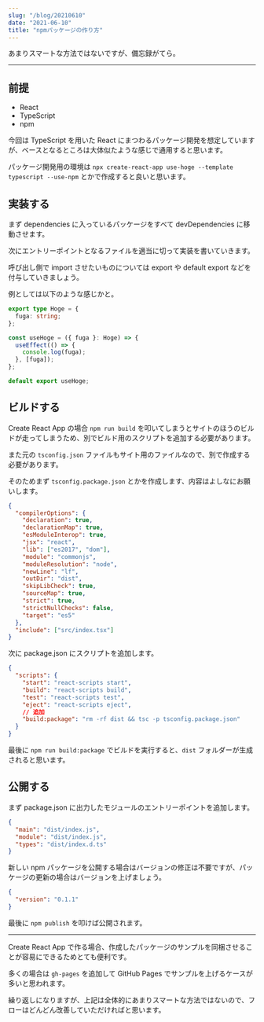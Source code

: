 ```yaml
---
slug: "/blog/20210610"
date: "2021-06-10"
title: "npmパッケージの作り方"
---
```


あまりスマートな方法ではないですが、備忘録がてら。

---

## 前提

- React
- TypeScript
- npm

今回は TypeScript を用いた React にまつわるパッケージ開発を想定していますが、ベースとなるところは大体似たような感じで通用すると思います。

パッケージ開発用の環境は `npx create-react-app use-hoge --template typescript --use-npm` とかで作成すると良いと思います。

## 実装する

まず dependencies に入っているパッケージをすべて devDependencies に移動させます。

次にエントリーポイントとなるファイルを適当に切って実装を書いていきます。

呼び出し側で import させたいものについては export や default export などを付与していきましょう。

例としては以下のような感じかと。

```ts
export type Hoge = {
  fuga: string;
};

const useHoge = ({ fuga }: Hoge) => {
  useEffect(() => {
    console.log(fuga);
  }, [fuga]);
};

default export useHoge;
```

## ビルドする

Create React App の場合 `npm run build` を叩いてしまうとサイトのほうのビルドが走ってしまうため、別でビルド用のスクリプトを追加する必要があります。

また元の `tsconfig.json` ファイルもサイト用のファイルなので、別で作成する必要があります。

そのためまず `tsconfig.package.json` とかを作成します、内容はよしなにお願いします。

```json
{
  "compilerOptions": {
    "declaration": true,
    "declarationMap": true,
    "esModuleInterop": true,
    "jsx": "react",
    "lib": ["es2017", "dom"],
    "module": "commonjs",
    "moduleResolution": "node",
    "newLine": "lf",
    "outDir": "dist",
    "skipLibCheck": true,
    "sourceMap": true,
    "strict": true,
    "strictNullChecks": false,
    "target": "es5"
  },
  "include": ["src/index.tsx"]
}
```

次に package.json にスクリプトを追加します。

```json
{
  "scripts": {
    "start": "react-scripts start",
    "build": "react-scripts build",
    "test": "react-scripts test",
    "eject": "react-scripts eject",
    // 追加
    "build:package": "rm -rf dist && tsc -p tsconfig.package.json"
  }
}
```

最後に `npm run build:package` でビルドを実行すると、`dist` フォルダーが生成されると思います。

## 公開する

まず package.json に出力したモジュールのエントリーポイントを追加します。

```json
{
  "main": "dist/index.js",
  "module": "dist/index.js",
  "types": "dist/index.d.ts"
}
```

新しい npm パッケージを公開する場合はバージョンの修正は不要ですが、パッケージの更新の場合はバージョンを上げましょう。

```json
{
  "version": "0.1.1"
}
```

最後に `npm publish` を叩けば公開されます。

---

Create React App で作る場合、作成したパッケージのサンプルを同梱させることが容易にできるためとても便利です。

多くの場合は `gh-pages` を追加して GitHub Pages でサンプルを上げるケースが多いと思われます。

繰り返しになりますが、上記は全体的にあまりスマートな方法ではないので、フローはどんどん改善していただければと思います。
